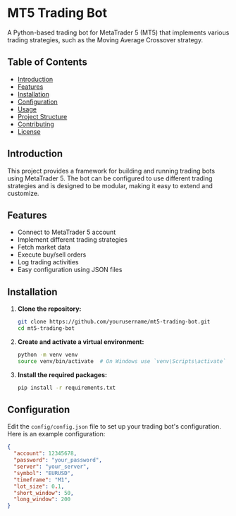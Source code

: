 # MT5 Trading Bot

A Python-based trading bot for MetaTrader 5 (MT5) that implements various trading strategies, such as the Moving Average Crossover strategy.

## Table of Contents

- [Introduction](#introduction)
- [Features](#features)
- [Installation](#installation)
- [Configuration](#configuration)
- [Usage](#usage)
- [Project Structure](#project-structure)
- [Contributing](#contributing)
- [License](#license)

## Introduction

This project provides a framework for building and running trading bots using MetaTrader 5. The bot can be configured to use different trading strategies and is designed to be modular, making it easy to extend and customize.

## Features

- Connect to MetaTrader 5 account
- Implement different trading strategies
- Fetch market data
- Execute buy/sell orders
- Log trading activities
- Easy configuration using JSON files

## Installation

1. **Clone the repository:**

    ```bash
    git clone https://github.com/yourusername/mt5-trading-bot.git
    cd mt5-trading-bot
    ```

2. **Create and activate a virtual environment:**

    ```bash
    python -m venv venv
    source venv/bin/activate  # On Windows use `venv\Scripts\activate`
    ```

3. **Install the required packages:**

    ```bash
    pip install -r requirements.txt
    ```

## Configuration

Edit the `config/config.json` file to set up your trading bot's configuration. Here is an example configuration:

```json
{
  "account": 12345678,
  "password": "your_password",
  "server": "your_server",
  "symbol": "EURUSD",
  "timeframe": "M1",
  "lot_size": 0.1,
  "short_window": 50,
  "long_window": 200
}
